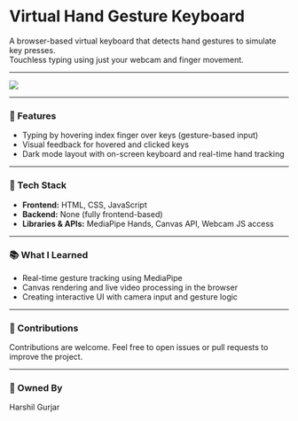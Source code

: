 # Virtual Hand Gesture Keyboard

A browser-based virtual keyboard that detects hand gestures to simulate key presses.  
Touchless typing using just your webcam and finger movement.

---

<a href="https://virtual-keyboard-denny.netlify.app/" target="_blank">
  <img src="https://img.shields.io/badge/Live%20Demo-Click%20Here-brightgreen?style=for-the-badge" />
</a>

---

### 🔑 Features

- Typing by hovering index finger over keys (gesture-based input)
- Visual feedback for hovered and clicked keys
- Dark mode layout with on-screen keyboard and real-time hand tracking

---

### 🧰 Tech Stack

- **Frontend:** HTML, CSS, JavaScript  
- **Backend:** None (fully frontend-based)  
- **Libraries & APIs:** MediaPipe Hands, Canvas API, Webcam JS access

---

### 📚 What I Learned

- Real-time gesture tracking using MediaPipe
- Canvas rendering and live video processing in the browser
- Creating interactive UI with camera input and gesture logic

---

### 🤝 Contributions

Contributions are welcome. Feel free to open issues or pull requests to improve the project.

---

### 🧾 Owned By

Harshil Gurjar
